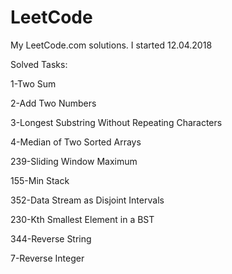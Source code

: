 # LeetCode
My LeetCode.com solutions. I started 12.04.2018

Solved Tasks:

1-Two Sum

2-Add Two Numbers

3-Longest Substring Without Repeating Characters

4-Median of Two Sorted Arrays

239-Sliding Window Maximum

155-Min Stack

352-Data Stream as Disjoint Intervals

230-Kth Smallest Element in a BST

344-Reverse String

7-Reverse Integer


